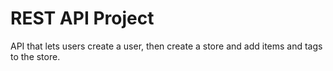 # REST API Project

API that lets users create a user, then create a store and add items and tags to the store.